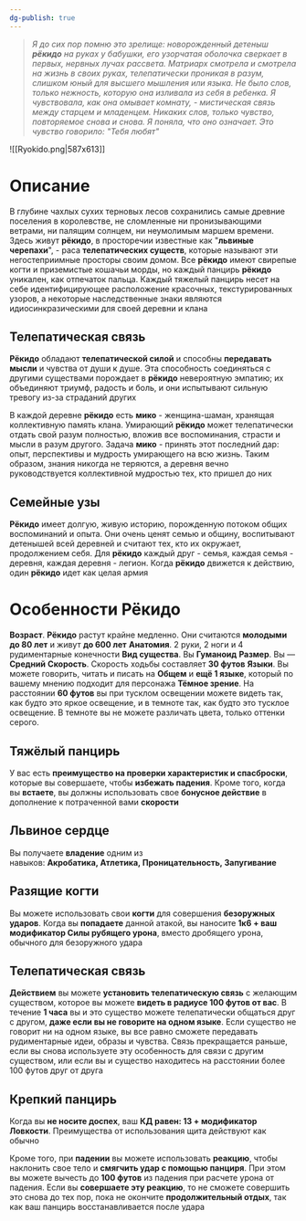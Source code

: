 ```yaml
---
dg-publish: true
---
```

> *Я до сих пор помню это зрелище: новорожденный детеныш **рёкидо** на руках у бабушки, его узорчатая оболочка сверкает в первых, нервных лучах рассвета. Матриарх смотрела и смотрела на жизнь в своих руках, телепатически проникая в разум, слишком юный для высшего мышления или языка. Не было слов, только нежность, которую она изливала из себя в ребенка. Я чувствовала, как она омывает комнату, - мистическая связь между старцем и младенцем. Никаких слов, только чувство, повторяемое снова и снова. Я поняла, что оно означает. Это чувство говорило: "Тебя любят"*

![[Ryokido.png|587x613]]

# Описание

В глубине чахлых сухих терновых лесов сохранились самые древние поселения в королевстве, не сломленные ни пронизывающими ветрами, ни палящим солнцем, ни неумолимым маршем времени. Здесь живут **рёкидо**, в просторечии известные как "**львиные черепахи**", - раса **телепатических существ**, которые называют эти негостеприимные просторы своим домом. Все **рёкидо** имеют свирепые когти и приземистые кошачьи морды, но каждый панцирь **рёкидо** уникален, как отпечаток пальца. Каждый тяжелый панцирь несет на себе идентифицирующее расположение красочных, текстурированных узоров, а некоторые наследственные знаки являются идиосинкразическими для своей деревни и клана

## Телепатическая связь

**Рёкидо** обладают **телепатической силой** и способны **передавать мысли** и чувства от души к душе. Эта способность соединяться с другими существами порождает в **рёкидо** невероятную эмпатию; их объединяют триумф, радость и боль, и они испытывают сильную тревогу из-за страданий других

В каждой деревне **рёкидо** есть **мико** - женщина-шаман, хранящая коллективную память клана. Умирающий **рёкидо** может телепатически отдать свой разум полностью, вложив все воспоминания, страсти и мысли в разум другого. Задача **мико** - принять этот последний дар: опыт, перспективы и мудрость умирающего на всю жизнь. Таким образом, знания никогда не теряются, а деревня вечно руководствуется коллективной мудростью тех, кто пришел до них

## Семейные узы

**Рёкидо** имеет долгую, живую историю, порожденную потоком общих воспоминаний и опыта. Они очень ценят семью и общину, воспитывают детенышей всей деревней и считают тех, кто их окружает, продолжением себя. Для **рёкидо** каждый друг - семья, каждая семья - деревня, каждая деревня - легион. Когда **рёкидо** движется к действию, один **рёкидо** идет как целая армия

# Особенности Рёкидо

**Возраст**. **Рёкидо** растут крайне медленно. Они считаются **молодыми до 80 лет** и живут **до 600 лет**
**Анатомия**. 2 руки, 2 ноги и 4 рудиментарные конечности
**Вид существа**. Вы **Гуманоид** 
**Размер**. Вы — **Средний**
**Скорость**. Скорость ходьбы составляет **30 футов**
**Языки**. Вы можете говорить, читать и писать на **Общем** и **ещё 1 языке**, который по вашему мнению подходит для персонажа
**Тёмное зрение**. На расстоянии **60 футов** вы при тусклом освещении можете видеть так, как будто это яркое освещение, и в темноте так, как будто это тусклое освещение. В темноте вы не можете различать цвета, только оттенки серого.

## Тяжёлый панцирь

У вас есть **преимущество на проверки характеристик и спасброски**, которые вы совершаете, чтобы **избежать падения**. Кроме того, когда вы **встаете**, вы должны использовать свое **бонусное действие** в дополнение к потраченной вами **скорости**

## Львиное сердце

Вы получаете **владение** одним из навыков: **Акробатика, Атлетика, Проницательность, Запугивание**

## Разящие когти

Вы можете использовать свои **когти** для совершения **безоружных ударов**. Когда вы **попадаете** данной атакой, вы наносите **1к6 + ваш модификатор Силы рубящего урона**, вместо дробящего урона, обычного для безоружного удара

## Телепатическая связь

**Действием** вы можете **установить телепатическую связь** с желающим существом, которое вы можете **видеть в радиусе 100 футов от вас**. В течение **1 часа** вы и это существо можете телепатически общаться друг с другом, **даже если вы не говорите на одном языке**. Если существо не говорит ни на одном языке, вы все равно сможете передавать рудиментарные идеи, образы и чувства. Связь прекращается раньше, если вы снова используете эту особенность для связи с другим существом, или если вы и существо находитесь на расстоянии более 100 футов друг от друга

## Крепкий панцирь

Когда вы **не носите доспех**, ваш **КД равен: 13 + модификатор Ловкости**. Преимущества от использования щита действуют как обычно

Кроме того, при **падении** вы можете использовать **реакцию**, чтобы наклонить свое тело и **смягчить удар с помощью панциря**. При этом вы можете вычесть до **100 футов** из падения при расчете урона от падения. Если вы **совершаете эту реакцию**, то не сможете совершить это снова до тех пор, пока не окончите **продолжительный отдых**, так как ваш панцирь восстанавливается после удара










